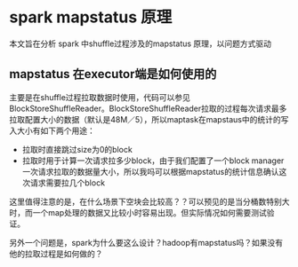 # spark mapstatus 原理

本文旨在分析 spark 中shuffle过程涉及的mapstatus 原理，以问题方式驱动

## mapstatus 在executor端是如何使用的

主要是在shuffle过程拉取数据时使用，代码可以参见BlockStoreShuffleReader。BlockStoreShuffleReader拉取的过程每次请求最多拉取配置大小的数据（默认是48M／5），所以maptask在mapstaus中的统计的写入大小有如下两个用途：

* 拉取时直接跳过size为0的block
* 拉取时用于计算一次请求拉多少block，由于我们配置了一个block manager一次请求拉取的数据量大小，所以我吗可以根据mapstatus的统计信息确认这次请求需要拉几个block



这里值得注意的是，在什么场景下空块会比较高？？可以预见的是当分桶数特别大时，而一个map处理的数据又比较小时容易出现。但实际情况如何需要测试验证。



另外一个问题是，spark为什么要这么设计？hadoop有mapstatus吗？如果没有他的拉取过程是如何做的？